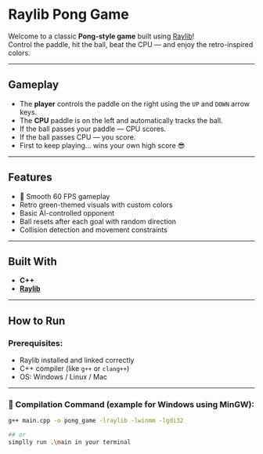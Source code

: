 #  Raylib Pong Game

Welcome to a classic **Pong-style game** built using [Raylib](https://www.raylib.com/)!  
Control the paddle, hit the ball, beat the CPU — and enjoy the retro-inspired colors.

---

##  Gameplay

- The **player** controls the paddle on the right using the `UP` and `DOWN` arrow keys.
- The **CPU** paddle is on the left and automatically tracks the ball.
- If the ball passes your paddle — CPU scores.
- If the ball passes CPU — you score.
- First to keep playing... wins your own high score 😎

---

##  Features

- 🚀 Smooth 60 FPS gameplay
-  Retro green-themed visuals with custom colors
-  Basic AI-controlled opponent
-  Ball resets after each goal with random direction
-  Collision detection and movement constraints

---

##  Built With

- **C++**
- **[Raylib](https://www.raylib.com/)** 

---

##  How to Run

###  Prerequisites:
- Raylib installed and linked correctly
- C++ compiler (like `g++` or `clang++`)
- OS: Windows / Linux / Mac

---

### 🔧 Compilation Command (example for Windows using MinGW):
```bash
g++ main.cpp -o pong_game -lraylib -lwinmm -lgdi32

## or
simplly run .\main in your terminal
